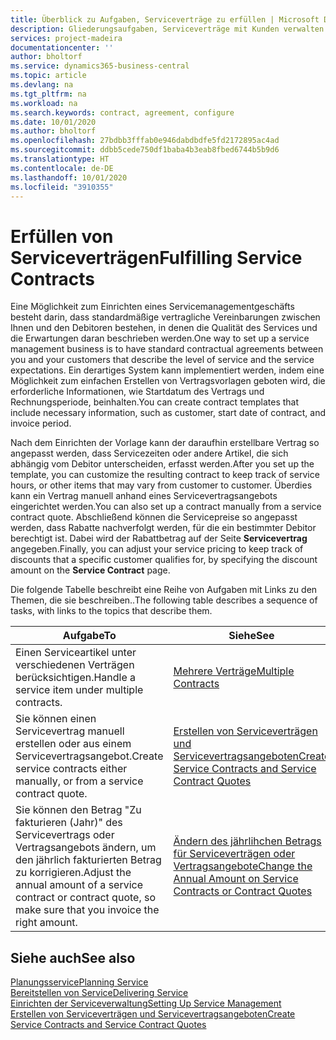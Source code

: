 ```yaml
---
title: Überblick zu Aufgaben, Serviceverträge zu erfüllen | Microsoft Docs
description: Gliederungsaufgaben, Serviceverträge mit Kunden verwalten.
services: project-madeira
documentationcenter: ''
author: bholtorf
ms.service: dynamics365-business-central
ms.topic: article
ms.devlang: na
ms.tgt_pltfrm: na
ms.workload: na
ms.search.keywords: contract, agreement, configure
ms.date: 10/01/2020
ms.author: bholtorf
ms.openlocfilehash: 27bdbb3fffab0e946dabdbdfe5fd2172895ac4ad
ms.sourcegitcommit: ddbb5cede750df1baba4b3eab8fbed6744b5b9d6
ms.translationtype: HT
ms.contentlocale: de-DE
ms.lasthandoff: 10/01/2020
ms.locfileid: "3910355"
---
```

# <a name="fulfilling-service-contracts"></a><span data-ttu-id="8a00b-103">Erfüllen von Serviceverträgen</span><span class="sxs-lookup"><span data-stu-id="8a00b-103">Fulfilling Service Contracts</span></span> 
<span data-ttu-id="8a00b-104">Eine Möglichkeit zum Einrichten eines Servicemanagementgeschäfts besteht darin, dass standardmäßige vertragliche Vereinbarungen zwischen Ihnen und den Debitoren bestehen, in denen die Qualität des Services und die Erwartungen daran beschrieben werden.</span><span class="sxs-lookup"><span data-stu-id="8a00b-104">One way to set up a service management business is to have standard contractual agreements between you and your customers that describe the level of service and the service expectations.</span></span> <span data-ttu-id="8a00b-105">Ein derartiges System kann implementiert werden, indem eine Möglichkeit zum einfachen Erstellen von Vertragsvorlagen geboten wird, die erforderliche Informationen, wie Startdatum des Vertrags und Rechnungsperiode, beinhalten.</span><span class="sxs-lookup"><span data-stu-id="8a00b-105">You can create contract templates that include necessary information, such as customer, start date of contract, and invoice period.</span></span>  
  
<span data-ttu-id="8a00b-106">Nach dem Einrichten der Vorlage kann der daraufhin erstellbare Vertrag so angepasst werden, dass Servicezeiten oder andere Artikel, die sich abhängig vom Debitor unterscheiden, erfasst werden.</span><span class="sxs-lookup"><span data-stu-id="8a00b-106">After you set up the template, you can customize the resulting contract to keep track of service hours, or other items that may vary from customer to customer.</span></span> <span data-ttu-id="8a00b-107">Überdies kann ein Vertrag manuell anhand eines Servicevertragsangebots eingerichtet werden.</span><span class="sxs-lookup"><span data-stu-id="8a00b-107">You can also set up a contract manually from a service contract quote.</span></span> <span data-ttu-id="8a00b-108">Abschließend können die Servicepreise so angepasst werden, dass Rabatte nachverfolgt werden, für die ein bestimmter Debitor berechtigt ist. Dabei wird der Rabattbetrag auf der Seite **Servicevertrag** angegeben.</span><span class="sxs-lookup"><span data-stu-id="8a00b-108">Finally, you can adjust your service pricing to keep track of discounts that a specific customer qualifies for, by specifying the discount amount on the **Service Contract** page.</span></span>  

<span data-ttu-id="8a00b-109">Die folgende Tabelle beschreibt eine Reihe von Aufgaben mit Links zu den Themen, die sie beschreiben..</span><span class="sxs-lookup"><span data-stu-id="8a00b-109">The following table describes a sequence of tasks, with links to the topics that describe them.</span></span>   
  
|<span data-ttu-id="8a00b-110">**Aufgabe**</span><span class="sxs-lookup"><span data-stu-id="8a00b-110">**To**</span></span>|<span data-ttu-id="8a00b-111">**Siehe**</span><span class="sxs-lookup"><span data-stu-id="8a00b-111">**See**</span></span>|  
|------------|-------------|  
|<span data-ttu-id="8a00b-112">Einen Serviceartikel unter verschiedenen Verträgen berücksichtigen.</span><span class="sxs-lookup"><span data-stu-id="8a00b-112">Handle a service item under multiple contracts.</span></span> | [<span data-ttu-id="8a00b-113">Mehrere Verträge</span><span class="sxs-lookup"><span data-stu-id="8a00b-113">Multiple Contracts</span></span>](service-multiple-contracts.md)|  
|<span data-ttu-id="8a00b-114">Sie können einen Servicevertrag manuell erstellen oder aus einem Servicevertragsangebot.</span><span class="sxs-lookup"><span data-stu-id="8a00b-114">Create service contracts either manually, or from a service contract quote.</span></span>| [<span data-ttu-id="8a00b-115">Erstellen von Serviceverträgen und Servicevertragsangeboten</span><span class="sxs-lookup"><span data-stu-id="8a00b-115">Create Service Contracts and Service Contract Quotes</span></span>](service-how-to-create-service-contracts-and-service-contract-quotes.md)|
|<span data-ttu-id="8a00b-116">Sie können den Betrag "Zu fakturieren (Jahr)" des Servicevertrags oder Vertragsangebots ändern, um den jährlich fakturierten Betrag zu korrigieren.</span><span class="sxs-lookup"><span data-stu-id="8a00b-116">Adjust the annual amount of a service contract or contract quote, so make sure that you invoice the right amount.</span></span>|[<span data-ttu-id="8a00b-117">Ändern des jährlihchen Betrags für Serviceverträgen oder Vertragsangebote</span><span class="sxs-lookup"><span data-stu-id="8a00b-117">Change the Annual Amount on Service Contracts or Contract Quotes</span></span>](service-how-to-change-the-annual-amount-on-service-contracts-or-contract-quotes.md)|

## <a name="see-also"></a><span data-ttu-id="8a00b-118">Siehe auch</span><span class="sxs-lookup"><span data-stu-id="8a00b-118">See also</span></span>
[<span data-ttu-id="8a00b-119">Planungsservice</span><span class="sxs-lookup"><span data-stu-id="8a00b-119">Planning Service</span></span>](service-plan-service.md)  
[<span data-ttu-id="8a00b-120">Bereitstellen von Service</span><span class="sxs-lookup"><span data-stu-id="8a00b-120">Delivering Service</span></span>](service-deliver-service.md)  
[<span data-ttu-id="8a00b-121">Einrichten der Serviceverwaltung</span><span class="sxs-lookup"><span data-stu-id="8a00b-121">Setting Up Service Management</span></span>](service-setup-service.md)  
[<span data-ttu-id="8a00b-122">Erstellen von Serviceverträgen und Servicevertragsangeboten</span><span class="sxs-lookup"><span data-stu-id="8a00b-122">Create Service Contracts and Service Contract Quotes</span></span>](service-how-to-create-service-contracts-and-service-contract-quotes.md)  
